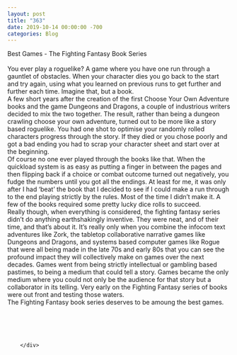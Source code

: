 ```yaml
---
layout: post
title: "363"
date: 2019-10-14 00:00:00 -700
categories: Blog
---
```


<div class="blog-content">
				<div class="paragraph"><span><span></span></span><span><span>Best Games - The Fighting Fantasy Book Series</span></span><br><span></span><br><span><span>You ever play a roguelike? A game where you have one run through a gauntlet of obstacles. When your character dies you go back to the start and try again, using what you learned on previous runs to get further and further each time. Imagine that, but a book.</span></span><br><span></span><span><span>A few short years after the creation of the first Choose Your Own Adventure books and the game Dungeons and Dragons, a couple of industrious writers decided to mix the two together. The result, rather than being a dungeon crawling choose your own adventure, turned out to be more like a story based roguelike. You had one shot to optimise your randomly rolled characters progress through the story. If they died or you chose poorly and got a bad ending you had to scrap your character sheet and start over at the beginning.</span></span><br><span></span><span><span>Of course no one ever played through the books like that. When the quickload system is as easy as putting a finger in between the pages and then flipping back if a choice or combat outcome turned out negatively, you fudge the numbers until you got all the endings. At least for me, it was only after I had &lsquo;beat&rsquo; the book that I decided to see if I could make a run through to the end playing strictly by the rules. Most of the time I didn&rsquo;t make it. A few of the books required some pretty lucky dice rolls to succeed.&nbsp;</span></span><br><span></span><span><span>Really though, when everything is considered, the fighting fantasy series didn&rsquo;t do anything earthshakingly inventive. They were neat, and of their time, and that&rsquo;s about it. It&rsquo;s really only when you combine the infocom text adventures like Zork, the tabletop collaborative narrative games like Dungeons and Dragons, and systems based computer games like Rogue that were all being made in the late 70s and early 80s that you can see the profound impact they will collectively make on games over the next decades. Games went from being strictly intellectual or gambling based pastimes, to being a medium that could tell a story. Games became the only medium where you could not only be the audience for that story but a collaborator in its telling. Very early on the Fighting Fantasy series of books were out front and testing those waters.</span></span><br><span></span><span><span>The Fighting Fantasy book series deserves to be amoung the best games.&nbsp;</span></span><br><span></span><br>&#8203;<span><span>&nbsp;</span></span><br><br>&#8203;</div>

		</div>
        
